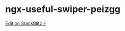 # ngx-useful-swiper-peizgg

[Edit on StackBlitz ⚡️](https://stackblitz.com/edit/ngx-useful-swiper-peizgg)
